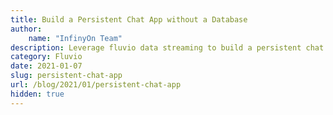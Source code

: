 ```yaml
---
title: Build a Persistent Chat App without a Database
author: 
    name: "InfinyOn Team"
description: Leverage fluvio data streaming to build a persistent chat app without a database.
category: Fluvio
date: 2021-01-07
slug: persistent-chat-app
url: /blog/2021/01/persistent-chat-app
hidden: true
---
```

